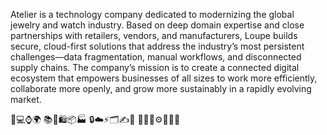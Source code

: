 Atelier is a technology company dedicated to modernizing the global jewelry and watch industry. Based on deep domain expertise and close partnerships with retailers, vendors, and manufacturers, Loupe builds secure, cloud-first solutions that address the industry’s most persistent challenges—data fragmentation, manual workflows, and disconnected supply chains. The company’s mission is to create a connected digital ecosystem that empowers businesses of all sizes to work more efficiently, collaborate more openly, and grow more sustainably in a rapidly evolving market.

💎💻⌚🌍
📚🤝🛍️📦🏭
🔒☁️⚡🗂️✍️🔗
🎯🌐🚀⚙️💬🌱🔄